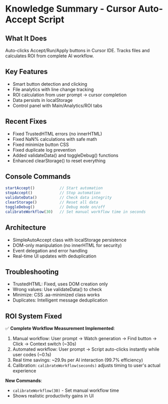 # Knowledge Summary - Cursor Auto-Accept Script

## What It Does
Auto-clicks Accept/Run/Apply buttons in Cursor IDE. Tracks files and calculates ROI from complete AI workflow.

## Key Features
- Smart button detection and clicking
- File analytics with line change tracking  
- ROI calculation from user prompt → cursor completion
- Data persists in localStorage
- Control panel with Main/Analytics/ROI tabs

## Recent Fixes
- Fixed TrustedHTML errors (no innerHTML)
- Fixed NaN% calculations with safe math
- Fixed minimize button CSS
- Fixed duplicate log prevention
- Added validateData() and toggleDebug() functions
- Enhanced clearStorage() to reset everything

## Console Commands
```javascript
startAccept()           // Start automation
stopAccept()            // Stop automation  
validateData()          // Check data integrity
clearStorage()          // Reset all data
toggleDebug()           // Debug mode on/off
calibrateWorkflow(30)   // Set manual workflow time in seconds
```

## Architecture
- SimpleAutoAccept class with localStorage persistence
- DOM-only manipulation (no innerHTML for security)
- Event delegation and error handling
- Real-time UI updates with deduplication

## Troubleshooting
- TrustedHTML: Fixed, uses DOM creation only
- Wrong values: Use validateData() to check
- Minimize: CSS .aa-minimized class works
- Duplicates: Intelligent message deduplication

## ROI System Fixed
✅ **Complete Workflow Measurement Implemented**:
1. Manual workflow: User prompt → Watch generation → Find button → Click → Context switch (~30s)
2. Automated workflow: User prompt → Script auto-clicks instantly while user codes (~0.1s)
3. Real time savings: ~29.9s per AI interaction (99.7% efficiency)
4. Calibration: `calibrateWorkflow(seconds)` adjusts timing to user's actual experience

**New Commands**:
- `calibrateWorkflow(30)` - Set manual workflow time
- Shows realistic productivity gains in UI
